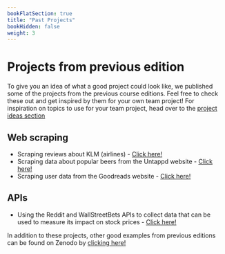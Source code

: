 ```yaml
---
bookFlatSection: true
title: "Past Projects"
bookHidden: false
weight: 3
---
```


# Projects from previous edition
To give you an idea of what a good project could look like, we published some of the projects from the previous course editions. Feel free to check these out and get inspired by them for your own team project! For inspiration on topics to use for your team project, head over to the [project ideas section](../projectideas)

## Web scraping
- Scraping reviews about KLM (airlines) - [Click here!](https://zenodo.org/record/5902839/files/Airline%20reviews.zip?download=1)
- Scraping data about popular beers from the Untappd website - [Click here!](https://zenodo.org/record/5902839/files/Beer%20craft.zip?download=1)
- Scraping user data from the Goodreads website - [Click here!](https://zenodo.org/record/5902839/files/Goodreads.zip?download=1)
## APIs
- Using the Reddit and WallStreetBets APIs to collect data that can be used to measure its impact on stock prices - [Click here!](https://zenodo.org/record/5902839/files/Reddit%20api.zip?download=1)


In addition to these projects, other good examples from previous editions can be found on Zenodo by [clicking here!](https://zenodo.org/record/5902839#.YfAO02DTX0o)
